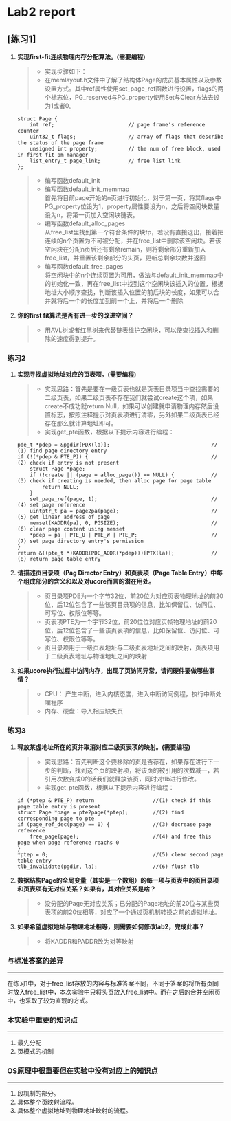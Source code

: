 # Lab2 report
## [练习1]

1.	<b>实现first-fit连续物理内存分配算法。(需要编程)</b>
	> * 实现步骤如下：
	> * 在memlayout.h文件中了解了结构体Page的成员基本属性以及参数设置方式。其中ref属性使用set_page_ref函数进行设置，flags的两个标志位，PG_reserved与PG_property使用Set与Clear方法去设为1或者0。
	
	```
	struct Page {
    	int ref;                        // page frame's reference counter
    	uint32_t flags;                 // array of flags that describe the status of the page frame
    	unsigned int property;          // the num of free block, used in first fit pm manager
    	list_entry_t page_link;         // free list link
	};
	```
	
	> * 编写函数default_init
	> * 编写函数default_init_memmap<br/>
	首先将目前page开始的n页进行初始化，对于第一页，将其flags中PG_property位设为1，property属性要设为n，之后将空闲块数量设为n，将第一页加入空闲块链表。
	> * 编写函数default_alloc_pages<br/>
	从free_list里找到第一个符合条件的块fp，若没有直接退出，接着把连续的n个页置为不可被分配，并在free_list中删除该空闲块。若该空闲块在分配n页后还有剩余remain，则将剩余部分重新加入free_list，并重置该剩余部分的头页，更新总剩余块数并返回
	> * 编写函数default_free_pages<br/>
	将空闲块中的n个连续页置为可用，做法与default_init_memmap中的初始化一致，再在free_list中找到这个空闲块该插入的位置，根据地址大小顺序查找，判断该插入位置的前后块的长度，如果可以合并就将后一个的长度加到前一个上，并将后一个删除
	
2.	<b>你的first fit算法是否有进一步的改进空间？</b>
	> * 用AVL树或者红黑树来代替链表维护空闲块，可以使查找插入和删除的速度得到提升。

### 练习2

1.	<b>实现寻找虚拟地址对应的页表项。(需要编程)</b>
	> * 实现思路：首先是要在一级页表也就是页表目录项当中查找需要的二级页表，如果二级页表不存在我们就尝试create这个项，如果create不成功就return Null，如果可以创建就申请物理内存然后设置标志，按照注释提示对页表项进行清零，另外如果二级页表已经存在那么就计算地址即可。
	> * 实现get_pte函数，根据以下提示内容进行编程：
	```
    pde_t *pdep = &pgdir[PDX(la)];   							   // (1) find page directory entry
    if (!(*pdep & PTE_P)) {                                        // (2) check if entry is not present
        struct Page *page;
        if (!create || (page = alloc_page()) == NULL) {            // (3) check if creating is needed, then alloc page for page table
            return NULL;
        }
        set_page_ref(page, 1);      							   // (4) set page reference
        uintptr_t pa = page2pa(page);							   // (5) get linear address of page
        memset(KADDR(pa), 0, PGSIZE);							   // (6) clear page content using memset							
        *pdep = pa | PTE_U | PTE_W | PTE_P;						   // (7) set page directory entry's permission
    }
    return &((pte_t *)KADDR(PDE_ADDR(*pdep)))[PTX(la)];			   // (8) return page table entry
    ```
	
2.	<b>请描述页目录项（Pag Director Entry）和页表项（Page Table Entry）中每个组成部分的含义和以及对ucore而言的潜在用处。</b>

	> * 页目录项PDE为一个字节32位，前20位为对应页表物理地址的前20位，后12位包含了一些该页目录项的信息，比如保留位、访问位、可写位、权限位等等。
	> * 页表项PTE为一个字节32位，前20位位对应页帧物理地址的前20位，后12位包含了一些该页表项的信息，比如保留位、访问位、可写位、权限位等等。
	> * 页目录项用于一级页表地址与二级页表地址之间的映射，页表项用于二级页表地址与物理地址之间的映射

3.	<b>如果ucore执行过程中访问内存，出现了页访问异常，请问硬件要做哪些事情？</b>

	> * CPU： 产生中断，进入内核态度，进入中断访问例程，执行中断处理程序
	> * 内存、硬盘：导入相应缺失页

### 练习3

1.	<b>释放某虚地址所在的页并取消对应二级页表项的映射。(需要编程)</b>
	> * 实现思路：首先判断这个要移除的页是否存在，如果存在进行下一步的判断，找到这个页的映射项，将该页的被引用的次数减一，若引用次数变成0的话我们就释放该页，同时对tlb进行修改。
	> * 实现get_pte函数，根据以下提示内容进行编程：
	```
    if (*ptep & PTE_P) return				    //(1) check if this page table entry is present
    struct Page *page = pte2page(*ptep);		//(2) find corresponding page to pte
    if (page_ref_dec(page) == 0) {				//(3) decrease page reference
        free_page(page);						//(4) and free this page when page reference reachs 0
    }
    *ptep = 0;									//(5) clear second page table entry
    tlb_invalidate(pgdir, la);					//(6) flush tlb
	```

2.	<b>数据结构Page的全局变量（其实是一个数组）的每一项与页表中的页目录项和页表项有无对应关系？如果有，其对应关系是啥？</b>

	> * 没分配的Page无对应关系；已分配的Page地址的前20位与某些页表项的前20位相等，对应了一个通过页机制转换之前的虚拟地址。

3.	<b>如果希望虚拟地址与物理地址相等，则需要如何修改lab2，完成此事？ </b>

	> * 将KADDR和PADDR改为对等映射

### 与标准答案的差异
---
在练习1中，对于free_list存放的内容与标准答案不同，不同于答案的将所有页同时放入free_list中，本次实验中只将头页放入free_list中。而在之后的合并空闲页中，也采取了较为直观的方式。


### 本实验中重要的知识点
---
1.	最先分配
2.	页模式的机制

### OS原理中很重要但在实验中没有对应上的知识点
---
1.	段机制的部分。
2.	具体整个页映射流程。
3.	具体整个虚拟地址到物理地址映射的流程。
